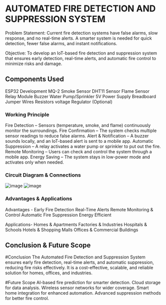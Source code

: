 # AUTOMATED FIRE DETECTION AND  SUPPRESSION SYSTEM

Problem Statement: Current fire detection systems have false alarms, slow response, and no real-time alerts. A smarter system is needed for quick detection, fewer false alarms, and instant notifications.

Objective: To develop an IoT-based fire detection and suppression system that ensures early detection, real-time alerts, and automatic fire control to minimize risks and damage.


## Components Used
 ESP32 Development 
 MQ-2 Smoke Sensor 
 DHT11 Sensor 
 Flame Sensor 
 Relay Module 
 Buzzer 
 Water Pump/Sprinkler 
 5V Power Supply 
 Breadboard 
 Jumper Wires 
 Resistors 
 voltage Regulator (Optional)


### Working Principle
Fire Detection – Sensors (temperature, smoke, and flame) continuously monitor the surroundings.
Fire Confirmation – The system checks multiple sensor readings to reduce false alarms.
Alert & Notification – A buzzer sounds locally, and an IoT-based alert is sent to a mobile app.
Automatic Suppression – A relay activates a water pump or sprinkler to put out the fire.
Remote Monitoring – Users can check and control the system through a mobile app.
Energy Saving – The system stays in low-power mode and activates only when needed.



### Circuit Diagram & Connections
![image](https://github.com/user-attachments/assets/b7545ea4-2972-49e2-9316-2f8fd550e510)
![image](https://github.com/user-attachments/assets/f012ddfc-b892-4e20-a400-347665035390)


### Advantages & Applications
Advantages -
Early Fire Detection
Real-Time Alerts
Remote Monitoring & Control
Automatic Fire Suppression
Energy Efficient

Applications-
Homes & Apartments
Factories & Industries
Hospitals & Schools
Hotels & Shopping Malls
Offices & Commercial Buildings

## Conclusion & Future Scope
#Conclusion
The Automated Fire Detection and Suppression System ensures early fire detection, real-time alerts, and automatic suppression, reducing fire risks effectively. It is a cost-effective, scalable, and reliable solution for homes, offices, and industries.

#Future Scope
AI-based fire prediction for smarter detection.
Cloud storage for data analysis.
Wireless sensor networks for wider coverage.
Smart home integration for enhanced automation.
Advanced suppression methods for better fire control.


